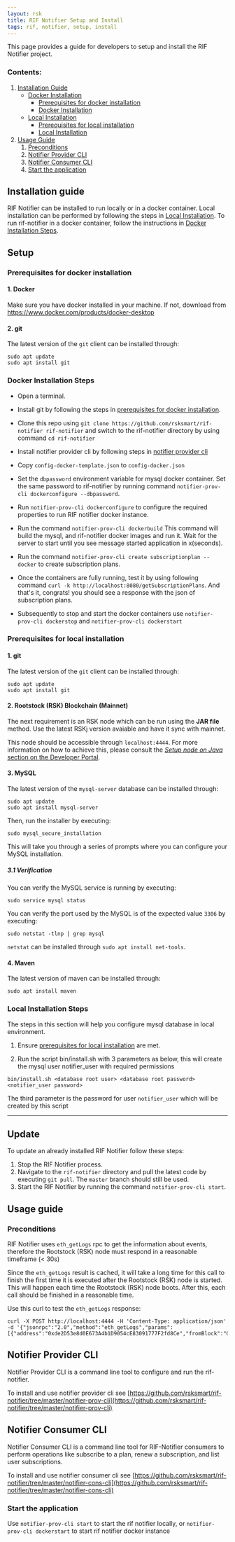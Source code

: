 ```yaml
---
layout: rsk
title: RIF Notifier Setup and Install
tags: rif, notifier, setup, install
---
```


This page provides a guide for developers to setup and install the RIF Notifier project.

### Contents:
1. [Installation Guide](#installation-guide)
	* [Docker Installation](#installation-guide)
   		* [Prerequisites for docker installation](#prerequisites-for-docker-installation)
   		* [Docker Installation](#docker-installation-steps)
	* [Local Installation](#installation-guide)
   		* [Prerequisites for local installation](#prerequisites-for-local-installation)
   		* [Local Installation](#local-installation-steps)
2. [Usage Guide](#usage-guide)   
    1. [Preconditions](#preconditions)
    2. [Notifier Provider CLI](#notifier-provider-cli)
    3. [Notifier Consumer CLI](#notifier-consumer-cli)
    4. [Start the application](#start-the-application)

## Installation guide
RIF Notifier can be installed to run locally or in a docker container. Local installation can be performed by following the steps in [Local Installation](#local-installation-steps). To run rif-notifier in a docker container, follow the instructions in [Docker Installation Steps](#docker-installation-steps).
## Setup

### Prerequisites for docker installation
#### 1. Docker
Make sure you have docker installed in your machine. If not, download from https://www.docker.com/products/docker-desktop
#### 2. git
The latest version of the `git` client can be installed through:
```shell
sudo apt update
sudo apt install git
```

### Docker Installation Steps

* Open a terminal.

* Install git by following the steps in [prerequisites for docker installation](#prerequisites-for-docker-installation).

* Clone this repo using `git clone https://github.com/rsksmart/rif-notifier rif-notifier` and switch to the rif-notifier directory by using command `cd rif-notifier`
  
* Install notifier provider cli by following steps in [notifier provider cli](#notifier-provider-cli)

* Copy `config-docker-template.json` to `config-docker.json`
  
* Set the `dbpassword` environment variable for mysql docker container. Set the same password to rif-notifier by running command `notifier-prov-cli dockerconfigure --dbpassword`.

* Run `notifier-prov-cli dockerconfigure` to configure the required properties to run RIF notifier docker instance.

* Run the command `notifier-prov-cli dockerbuild`  This command will build the mysql, and rif-notifier docker images and run it. Wait for the server to start until you see message started application in x(seconds).

* Run the command `notifier-prov-cli create subscriptionplan --docker` to create subscription plans.

* Once the containers are fully running, test it by using following command `curl -k http://localhost:8080/getSubscriptionPlans`. And that's it, congrats! you should see a response with the json of subscription plans.

* Subsequently to stop and start the docker containers use `notifier-prov-cli dockerstop` and `notifier-prov-cli dockerstart`


### Prerequisites for local installation
#### 1. git
The latest version of the `git` client can be installed through:

```shell
sudo apt update
sudo apt install git
```
#### 2. Rootstock (RSK) Blockchain (Mainnet)
The next requirement is an RSK node which can be run using the **JAR file** method. Use the latest RSKj version avaiable and have it sync with mainnet.

This node should be accessible through `localhost:4444`. For more information on how to achieve this, please consult the [_Setup node on Java_ section on the Developer Portal](https://developers.rsk.co/rsk/node/install/java/).


#### 3. MySQL
The latest version of the `mysql-server` database can be installed through:

```shell
sudo apt update
sudo apt install mysql-server
```

Then, run the installer by executing:

```shell
sudo mysql_secure_installation
```

This will take you through a series of prompts where you can configure your MySQL installation.

##### 3.1 Verification
You can verify the MySQL service is running by executing:

```shell
sudo service mysql status
```

You can verify the port used by the MySQL is of the expected value `3306` by executing:

```shell
sudo netstat -tlnp | grep mysql
```

`netstat` can be installed through `sudo apt install net-tools`.

#### 4. Maven
The latest version of maven can be installed through:

```shell
sudo apt install maven
```



### Local Installation Steps

The steps in this section will help you configure mysql database in local environment.

1. Ensure [prerequisites for local installation](#prerequisites-for-local-installation) are met.
   
2. Run the script bin/install.sh with 3 parameters as below, this will create the mysql user notifier_user with required permissions
```
bin/install.sh <database root user> <database root password> <notifier_user password>
```
The third parameter is the password for user `notifier_user` which will be created by this script



---

## Update
To update an already installed RIF Notifier follow these steps:
1. Stop the RIF Notifier process.
2. Navigate to the `rif-notifier` directory and pull the latest code by executing `git pull`. The `master` branch should still be used.
3. Start the RIF Notifier by running the command `notifier-prov-cli start`.


## Usage guide
### Preconditions

RIF Notifier uses `eth_getLogs` rpc to get the information about events, therefore the Rootstock (RSK) node must respond in a reasonable
timeframe (< 30s)

Since the `eth_getLogs` result is cached, it will take a long time for this call to finish the first time it is executed after the Rootstock (RSK) node is started. This will happen each time the Rootstock (RSK) node boots.
After this, each call should be finished in a reasonable time.

Use this curl to test the `eth_getLogs` response:
```
curl -X POST http://localhost:4444 -H 'Content-Type: application/json' -d '{"jsonrpc":"2.0","method":"eth_getLogs","params":[{"address":"0xde2D53e8d0E673A4b1D9054cE83091777F2fd8Ce","fromBlock":"0x0","toBlock":"latest"}],"id":74}'
```

## Notifier Provider CLI

Notifier Provider CLI is a command line tool to configure and run the rif-notifier. 

To install and use notifier provider cli see [https://github.com/rsksmart/rif-notifier/tree/master/notifier-prov-cli](https://github.com/rsksmart/rif-notifier/tree/master/notifier-prov-cli)

## Notifier Consumer CLI

Notifier Consumer CLI is a command line tool for RIF-Notifier consumers to perform operations like subscribe to a plan, renew a subscription, and list user subscriptions.

To install and use notifier consumer cli see [https://github.com/rsksmart/rif-notifier/tree/master/notifier-cons-cli](https://github.com/rsksmart/rif-notifier/tree/master/notifier-cons-cli) 

### Start the application

Use `notifier-prov-cli start` to start the rif notifier locally, or `notifier-prov-cli dockerstart` to start rif notifier  docker instance
